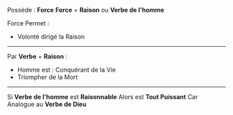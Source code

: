 Possède : **Force**
**Force** = **Raison** ou **Verbe de l'homme**

Force Permet :
- Volonté dirigé la Raison
___
Par **Verbe** + **Raison** : 
- Homme est : Conquérant de la Vie
- Triompher de la Mort
___
Si **Verbe de l'homme** est **Raisonnable**
Alors est **Tout Puissant**
Car Analogue au **Verbe de Dieu**